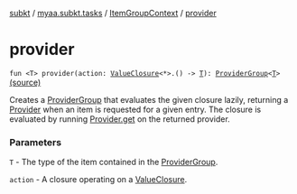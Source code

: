 [subkt](../../index.md) / [myaa.subkt.tasks](../index.md) / [ItemGroupContext](index.md) / [provider](./provider.md)

# provider

`fun <T> provider(action: `[`ValueClosure`](../-value-closure/index.md)`<*>.() -> `[`T`](provider.md#T)`): `[`ProviderGroup`](../-provider-group/index.md)`<`[`T`](provider.md#T)`>` [(source)](https://github.com/Myaamori/SubKt/blob/0.1.10/src/main/kotlin/myaa/subkt/tasks/tasks.kt#L214)

Creates a [ProviderGroup](../-provider-group/index.md) that evaluates the given closure lazily, returning a
[Provider](https://docs.gradle.org/current/javadoc/org/gradle/api/provider/Provider.html) when an item is requested for a given entry.
The closure is evaluated by running [Provider.get](https://docs.gradle.org/current/javadoc/org/gradle/api/provider/Provider.html#get()) on the returned provider.

### Parameters

`T` - The type of the item contained in the [ProviderGroup](../-provider-group/index.md).

`action` - A closure operating on a [ValueClosure](../-value-closure/index.md).